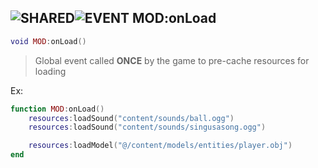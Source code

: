 ## ![](images/shared.png "SHARED")![](images/event.png "EVENT") MOD:onLoad

```lua
void MOD:onLoad()
```

> Global event called **ONCE** by the game to pre-cache resources for loading

Ex:

```lua
function MOD:onLoad()
	resources:loadSound("content/sounds/ball.ogg")
	resources:loadSound("content/sounds/singusasong.ogg")

	resources:loadModel("@/content/models/entities/player.obj")
end
```
